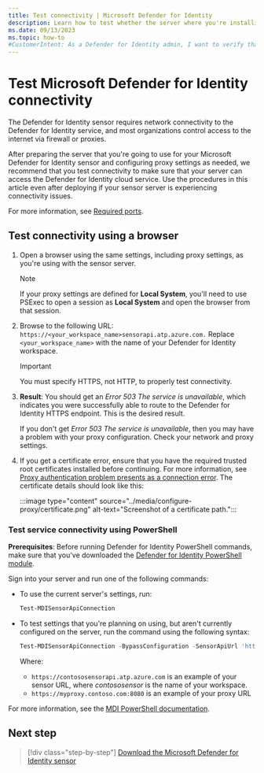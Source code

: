 ```yaml
---
title: Test connectivity | Microsoft Defender for Identity
description: Learn how to test whether the server where you're installing your Microsoft Defender for Identity sensor can access the Defender for Identity cloud service.
ms.date: 09/13/2023
ms.topic: how-to
#CustomerIntent: As a Defender for Identity admin, I want to verify that the server I'm using for my sensor can connect successfully to the Defender for Identity cloud service so that I can continue on with deploying confidently.
---
```


# Test Microsoft Defender for Identity connectivity

The Defender for Identity sensor requires network connectivity to the Defender for Identity service, and most organizations control access to the internet via firewall or proxies.

After preparing the server that you're going to use for your Microsoft Defender for Identity sensor and configuring proxy settings as needed, we recommend that you test connectivity to make sure that your server can access the Defender for Identity cloud service. Use the procedures in this article even after deploying if your sensor server is experiencing connectivity issues.

For more information, see [Required ports](../prerequisites.md#ports).

## Test connectivity using a browser

1. Open a browser using the same settings, including proxy settings, as you're using with the sensor server.

    >[!NOTE]
    >If your proxy settings are defined for **Local System**, you'll need to use PSExec to open a session as **Local System** and open the browser from that session.

1. Browse to the following URL: `https://<your_workspace_name>sensorapi.atp.azure.com.` Replace `<your_workspace_name>` with the name of your Defender for Identity workspace.

    >[!IMPORTANT]
    >You must specify HTTPS, not HTTP, to properly test connectivity.

1. **Result**: You should get an *Error 503 The service is unavailable*, which indicates you were successfully able to route to the Defender for Identity HTTPS endpoint.  This is the desired result.

    If you don't get *Error 503 The service is unavailable*, then you may have a problem with your proxy configuration. Check your network and proxy settings.

1. If you get a certificate error, ensure that you have the required trusted root certificates installed before continuing. For more information, see [Proxy authentication problem presents as a connection error](../troubleshooting-known-issues.md#proxy-authentication-problem-presents-as-a-connection-error). The certificate details should look like this:

    :::image type="content" source="../media/configure-proxy/certificate.png" alt-text="Screenshot of a certificate path.":::
    
### Test service connectivity using PowerShell

**Prerequisites**: Before running Defender for Identity PowerShell commands, make sure that you've downloaded the [Defender for Identity PowerShell module](https://www.powershellgallery.com/packages/DefenderForIdentity/).

Sign into your server and run one of the following commands:

- To use the current server's settings, run:

    ```powershell
    Test-MDISensorApiConnection
    ```

- To test settings that you're planning on using, but aren't currently configured on the server, run the command using the following syntax:

    ```powershell
    Test-MDISensorApiConnection -BypassConfiguration -SensorApiUrl 'https://<Workscontososensorapi.atp.azure.com' -ProxyUrl 'https://myproxy.contoso.com:8080' -ProxyCredential $credential
    ```

    Where:
    
    - `https://contososensorapi.atp.azure.com` is an example of your sensor URL, where *contososensor* is the name of your workspace.
    - `https://myproxy.contoso.com:8080` is an example of your proxy URL

For more information, see the [MDI PowerShell documentation](/powershell/module/defenderforidentity/test-mdisensorapiconnection).

## Next step


> [!div class="step-by-step"]
> [Download the Microsoft Defender for Identity sensor](../download-sensor.md)
